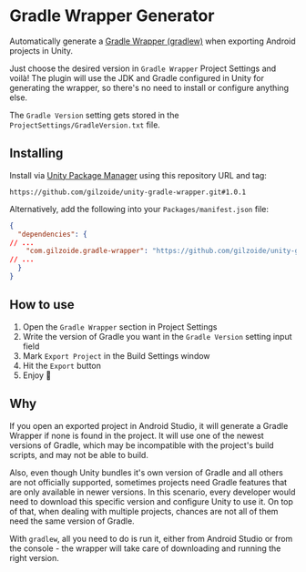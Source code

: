 # Gradle Wrapper Generator
Automatically generate a [Gradle Wrapper (gradlew)](https://docs.gradle.org/current/userguide/gradle_wrapper.html)
when exporting Android projects in Unity.

Just choose the desired version in `Gradle Wrapper` Project Settings and voilà!
The plugin will use the JDK and Gradle configured in Unity for generating the
wrapper, so there's no need to install or configure anything else.

The `Gradle Version` setting gets stored in the
`ProjectSettings/GradleVersion.txt` file.


## Installing
Install via [Unity Package Manager](https://docs.unity3d.com/Manual/upm-ui-giturl.html)
using this repository URL and tag:

```
https://github.com/gilzoide/unity-gradle-wrapper.git#1.0.1
```

Alternatively, add the following into your `Packages/manifest.json` file:

```json
{
  "dependencies": {
// ...
    "com.gilzoide.gradle-wrapper": "https://github.com/gilzoide/unity-gradle-wrapper.git#1.0.1",
// ...
  }
}
```


## How to use
1. Open the `Gradle Wrapper` section in Project Settings
2. Write the version of Gradle you want in the `Gradle Version` setting input
   field
3. Mark `Export Project` in the Build Settings window
4. Hit the `Export` button
5. Enjoy 🍾


## Why
If you open an exported project in Android Studio, it will
generate a Gradle Wrapper if none is found in the project.
It will use one of the newest versions of Gradle, which may be incompatible
with the project's build scripts, and may not be able to build.

Also, even though Unity bundles it's own version of Gradle and all others are
not officially supported, sometimes projects need Gradle features that are only
available in newer versions.
In this scenario, every developer would need to download this specific version
and configure Unity to use it.
On top of that, when dealing with multiple projects, chances are not all of
them need the same version of Gradle.

With `gradlew`, all you need to do is run it, either from Android Studio or
from the console - the wrapper will take care of downloading and running the
right version.

